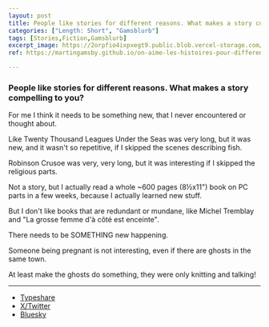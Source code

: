 ```yaml
---
layout: post
title: People like stories for different reasons. What makes a story compelling to you?
categories: ["Length: Short", "Gamsblurb"]
tags: [Stories,Fiction,Gamsblurb]
excerpt_image: https://2orpfio4ixpxegt9.public.blob.vercel-storage.com/blogPost/cm2jenv79000tl00cv0ob7xg0/preview-image-X6g9fsysv7XzWCIoyNpgnLQzlIRV0u.webp
ref: https://martingamsby.github.io/on-aime-les-histoires-pour-differentes-raisons-quest-ce-quune-bonne-histoire-pour-vous

---
```


### **People like stories for different reasons. What makes a story compelling to you?**

For me I think it needs to be something new, that I never encountered or thought about.

Like Twenty Thousand Leagues Under the Seas was very long, but it was new, and it wasn't so repetitive, if I skipped the scenes describing fish.

Robinson Crusoe was very, very long, but it was interesting  if I skipped the religious parts.

Not a story, but I actually read a whole ~600 pages (8½x11") book on PC parts in a few weeks, because I actually learned new stuff.

But I don't like books that are redundant or mundane, like Michel Tremblay and "La grosse femme d'à côté est enceinte".

There needs to be SOMETHING new happening.

Someone being pregnant is not interesting, even if there are ghosts in the same town.

At least make the ghosts do something, they were only knitting and talking!

---

- [Typeshare](https://typeshare.co/martingamsby/posts/people-like-stories-for-different-reasons-what-makes-a-story-compelling-to-you)
- [X/Twitter](https://x.com/Martin_Gamsby/status/1848447408809631890)
- [Bluesky](https://bsky.app/profile/martingamsby.bsky.social/post/3l72ax6cxnw2s)

